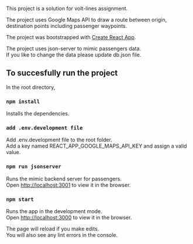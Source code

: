 This project is a solution for volt-lines assignment.<br />

The project uses Google Maps API to draw a route between origin, destination points including passenger waypoints.<br />

The project was bootstrapped with [Create React App](https://github.com/facebook/create-react-app).

The project uses json-server to mimic passengers data.<br />
If you like to change the data please update db.json file.

## To succesfully run the project
In the root directory,


### `npm install`
Installs the dependencies.<br />


### `add .env.development file`
Add .env.development file to the root folder.<br />
Add a key named REACT_APP_GOOGLE_MAPS_API_KEY and assign a valid value.


### `npm run jsonserver`
Runs the mimic backend server for passengers.<br />
Open [http://localhost:3001](http://localhost:3001) to view it in the browser.


### `npm start`
Runs the app in the development mode.<br />
Open [http://localhost:3000](http://localhost:3000) to view it in the browser.

The page will reload if you make edits.<br />
You will also see any lint errors in the console.